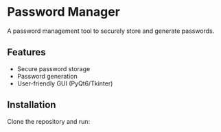 # Password Manager
A password management tool to securely store and generate passwords.

## Features
- Secure password storage
- Password generation
- User-friendly GUI (PyQt6/Tkinter)

## Installation
Clone the repository and run:
